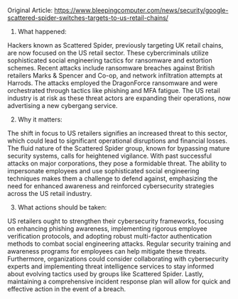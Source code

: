 Original Article: https://www.bleepingcomputer.com/news/security/google-scattered-spider-switches-targets-to-us-retail-chains/

1) What happened:

Hackers known as Scattered Spider, previously targeting UK retail chains, are now focused on the US retail sector. These cybercriminals utilize sophisticated social engineering tactics for ransomware and extortion schemes. Recent attacks include ransomware breaches against British retailers Marks & Spencer and Co-op, and network infiltration attempts at Harrods. The attacks employed the DragonForce ransomware and were orchestrated through tactics like phishing and MFA fatigue. The US retail industry is at risk as these threat actors are expanding their operations, now advertising a new cybergang service.

2) Why it matters:

The shift in focus to US retailers signifies an increased threat to this sector, which could lead to significant operational disruptions and financial losses. The fluid nature of the Scattered Spider group, known for bypassing mature security systems, calls for heightened vigilance. With past successful attacks on major corporations, they pose a formidable threat. The ability to impersonate employees and use sophisticated social engineering techniques makes them a challenge to defend against, emphasizing the need for enhanced awareness and reinforced cybersecurity strategies across the US retail industry.

3) What actions should be taken:

US retailers ought to strengthen their cybersecurity frameworks, focusing on enhancing phishing awareness, implementing rigorous employee verification protocols, and adopting robust multi-factor authentication methods to combat social engineering attacks. Regular security training and awareness programs for employees can help mitigate these threats. Furthermore, organizations could consider collaborating with cybersecurity experts and implementing threat intelligence services to stay informed about evolving tactics used by groups like Scattered Spider. Lastly, maintaining a comprehensive incident response plan will allow for quick and effective action in the event of a breach.